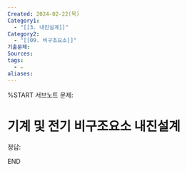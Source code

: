 ```yaml
---
Created: 2024-02-22(목)
Category1:
  - "[[3. 내진설계]]"
Category2:
  - "[[09. 비구조요소]]"
기출문제: 
Sources: 
tags:
  - ✏️
aliases:
---
```

%START
서브노트
문제:  
# 기계 및 전기 비구조요소 내진설계 

정답: 

END